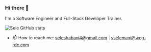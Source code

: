 ### Hi there 👋

I'm a Software Engineer and Full-Stack Developer Trainer.

![Sele GitHub stats](https://github-readme-stats.vercel.app/api?username=seleshabani&show_icons=true&theme=solarized-dark)

- 📫 How to reach me: seleshabani4@gmail.com | sselemani@wcg-rdc.com
